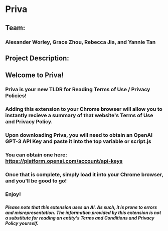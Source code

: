 # Priva
## Team:
###   Alexander Worley, Grace Zhou, Rebecca Jia, and Yannie Tan
###
##   Project Description:
## Welcome to Priva!
### Priva is your new TLDR for Reading Terms of Use / Privacy Policies!
###
### Adding this extension to your Chrome browser will allow you to instantly recieve a summary of that website's Terms of Use and Privacy Policy.
###
### Upon downloading Priva, you will need to obtain an OpenAI GPT-3 API Key and paste it into the top variable or script.js
### You can obtain one here: https://platform.openai.com/account/api-keys
###
### Once that is complete, simply load it into your Chrome browser, and you'll be good to go!
### Enjoy!
###
#### *Please note that this extension uses an AI. As such, it is prone to errors and misrepresentation. The information provided by this extension is not a substitute for reading an entity's Terms and Conditions and Privacy Policy yourself.*

